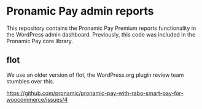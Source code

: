 # Pronamic Pay admin reports

This repository contains the Pronamic Pay Premium reports functionality in the WordPress admin dashboard. Previously, this code was included in the Pronamic Pay core library.

## flot

We use an older version of flot, the WordPress.org plugin review team stumbles over this.

https://github.com/pronamic/pronamic-pay-with-rabo-smart-pay-for-woocommerce/issues/4
